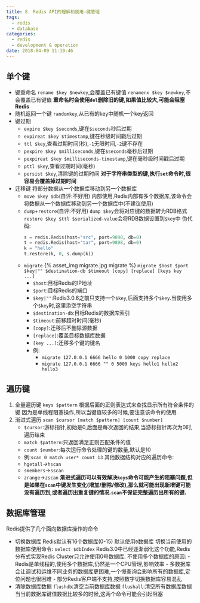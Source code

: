 ```yaml
---
title: 8. Redis API的理解和使用-键管理
tags:
  - redis
  - database
categories:
  - redis
  - development & operation
date: 2018-04-09 11:19:46
---
```



## 单个键

- 键重命名
	`rename $key $newkey`,会覆盖已有键值
	`renamenx $key $newkey`,不会覆盖已有键值
	**重命名时会使用`del`删除旧的键,如果值比较大,可能会阻塞Redis**
- 随机返回一个键
	`randomkey`,从已有的key中随机一个key返回
- 键过期
	- `expire $key $seconds`,键在`$seconds`秒后过期
	- `expireat $key $timestamp`,键在秒级时间戳后过期
	- `ttl $key`,查看过期时间(秒),`-1`无限时间,`-2`键不存在
	- `pexpire $key $milliseconds`,键在`$seconds`毫秒后过期
	- `pexpireat $key $milliseconds-timestamp`,键在毫秒级时间戳后过期
	- `pttl $key`,查看过期时间(毫秒)
	- `persist $key`,清除键的过期时间
	**对于字符串类型的键,执行`set`命令时,很容易会覆盖掉过期时间**
- 迁移键
	将部分数据从一个数据库移动到另一个数据库
	- `move $key $db`(自评:不好用)
		内部使用,Redis内部有多个数据库,该命令会将数据从一个数据库移动到另一个数据库中(不建议使用)
	- `dump`+`restore`(自评:不好用)
		`dump $key`会将对应键的数据转为RDB格式
		`restore $key $ttl $serialized-value`会将RDB数据设置到`$key`中
		伪代码:
		```python
		s = redis.Redis(host="src", port=9898, db=0)
		t = redis.Redis(host="tar", port=9898, db=0)
		k = "hello"
		t.restore(k, 0, s.dump(k))
		```
	- `migrate`
		{% asset_img migrate.jpg migrate %}
		`migrate $host $port $key|"" $destination-db $timeout [copy] [replace] [keys key ...]`
		- `$host`:目标Redis的IP地址
		- `$port`:目标Redis的端口
		- `$key|""`:Redis3.0.6之前只支持一个`$key`,后面支持多个`$key`.当使用多个`$key`时,这里添空字符串
		- `$destination-db`:目标Redis的数据库索引
		- `$timeout`:前移超时时间(毫秒)
		- `[copy]`:迁移后不删除源数据
		- `[replace]`:覆盖目标数据库数据
		- `[key ...]`:迁移多个键的键名
		- 例:
			- `migrate 127.0.0.1 6666 hello 0 1000 copy replace`
			- `migrate 127.0.0.1 6666 "" 0 5000 keys hello1 hello2 hello3`

## 遍历键

1. 全量遍历键
	`keys $pattern`
	根据后面的正则表达式来查找显示所有符合条件的键
	因为是单线程阻塞操作,所以当键值较多的时候,要注意该命令的使用.
2. 渐进式遍历
	`scan $cursor [match $pattern] [count $number]`
	- `$cursor`:游标指针,初始是0,后面是每次返回的结果,当游标指针再次为0时,遍历结束
	- `match $pattern`:只返回满足正则匹配条件的值
	- `count $number`:每次运行命令处理的键的数量,默认是10
	- 例:`scan 0 match user* count 13`
	其他数据结构对应的遍历命令:
	- `hgetall`->`hscan`
	- `smembers`->`sscan`
	- `zrange`->`zscan`
	**渐进式遍历可以有效解决`keys`命令可能产生的阻塞问题,但是如果在`scan`中键发生变化(增加/删除/修改),那么就可能出现新增键可能没有遍历到,或者遍历出重复键的情况.`scan`不保证完整遍历出所有的键.**

## 数据库管理

Redis提供了几个面向数据库操作的命令

- 切换数据库
	Redis默认有16个数据库(0-15)
	默认使用`0`数据库
	切换当前使用的数据库使用命令:
	`select $dbIndex`
	Redis3.0中已经逐渐弱化这个功能,Redis分布式实现Redis Cluster只允许使用0号数据库.
	不使用多个数据库的原因:
		- Redis是单线程的,使用多个数据库,仍然是一个CPU管理,影响效率
		- 多数据库会让调试和运维不同业务的数据库更困难,一个慢查询会影响所有的数据库,定位问题也很困难
		- 部分Redis客户端不支持,按照数字切换数据库容易混乱
- 清除数据库数据
	`flushdb`:清空当前数据库数据
	`flushall`:清空所有数据库数据
	当当前数据库键值数据比较多的时候,这两个命令可能会引起阻塞


